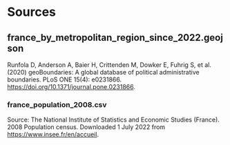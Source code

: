 # Sources

## france_by_metropolitan_region_since_2022.geojson
Runfola D, Anderson A, Baier H, Crittenden M, Dowker E, Fuhrig S, et al. (2020) 
geoBoundaries: A global database of political administrative boundaries. 
PLoS ONE 15(4): e0231866. https://doi.org/10.1371/journal.pone.0231866. 

### france_population_2008.csv
Source: The National Institute of Statistics and Economic Studies (France). 2008 Population census. Downloaded 1 July 2022 from https://www.insee.fr/en/accueil.


